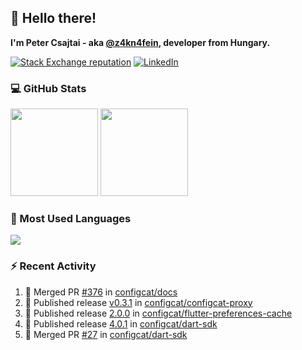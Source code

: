 ## 👋 Hello there!

**I'm Peter Csajtai - aka [@z4kn4fein](https://github.com/z4kn4fein), developer from Hungary.**

[![Stack Exchange reputation](https://img.shields.io/stackexchange/stackoverflow/r/8700582?color=orange&label=reputation&logo=stackoverflow&style=for-the-badge)](https://stackoverflow.com/users/8700582)
[![LinkedIn](https://img.shields.io/badge/linkedin-%230077B5.svg?style=for-the-badge&logo=linkedin&logoColor=white)](https://www.linkedin.com/in/csajtai-p%C3%A9ter-45395341/)

### 💻 GitHub Stats

<div>
  <img height="140px" src="https://github-readme-stats-pcsajtai.vercel.app/api?username=z4kn4fein&show_icons=true&hide_border=true&count_private=true&custom_title=Stats&theme=dracula&line_height=24&hide_title=true">
  <img height="140px" src="https://streak-stats.demolab.com?user=z4kn4fein&theme=dracula&hide_border=true">
  
</div>

### :toolbox: Most Used Languages

<img src="https://github-readme-stats-pcsajtai.vercel.app/api/top-langs/?username=z4kn4fein&theme=dracula&hide_border=true&layout=compact&langs_count=8&hide_title=true">

### :zap: Recent Activity

<!--START_SECTION:activity-->
1. 🎉 Merged PR [#376](https://github.com/configcat/docs/pull/376) in [configcat/docs](https://github.com/configcat/docs)
2. 🚀 Published release [v0.3.1](https://github.com/configcat/configcat-proxy/releases/tag/v0.3.1) in [configcat/configcat-proxy](https://github.com/configcat/configcat-proxy)
3. 🚀 Published release [2.0.0](https://github.com/configcat/flutter-preferences-cache/releases/tag/2.0.0) in [configcat/flutter-preferences-cache](https://github.com/configcat/flutter-preferences-cache)
4. 🚀 Published release [4.0.1](https://github.com/configcat/dart-sdk/releases/tag/4.0.1) in [configcat/dart-sdk](https://github.com/configcat/dart-sdk)
5. 🎉 Merged PR [#27](https://github.com/configcat/dart-sdk/pull/27) in [configcat/dart-sdk](https://github.com/configcat/dart-sdk)
<!--END_SECTION:activity-->
